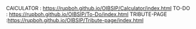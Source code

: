 CAlCULATOR  : https://rupboh.github.io/OIBSIP/Calculator/index.html
TO-DO : https://rupboh.github.io/OIBSIP/To-Do/index.html
TRIBUTE-PAGE :https://rupboh.github.io/OIBSIP/Tribute-page/index.html
